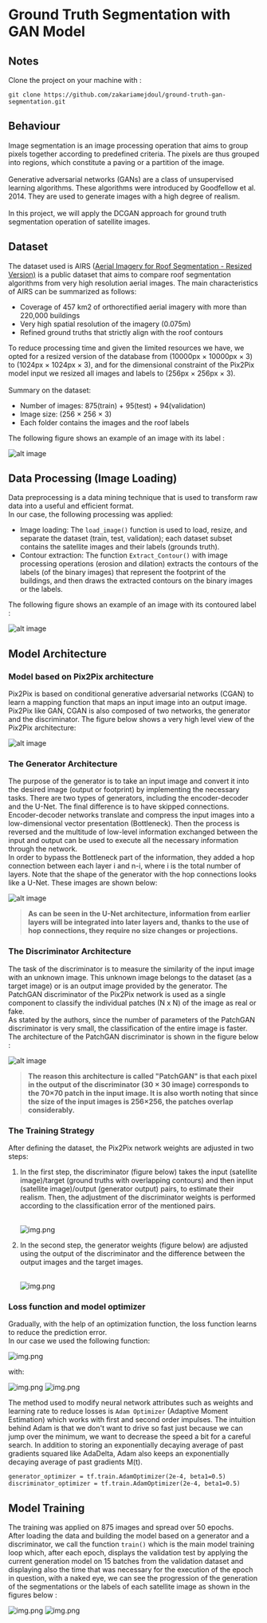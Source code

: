 # Ground Truth Segmentation with GAN Model

## Notes
Clone the project on your machine with :

```
git clone https://github.com/zakariamejdoul/ground-truth-gan-segmentation.git
```

## Behaviour

Image segmentation is an image processing operation that aims to group pixels together according to predefined criteria. The pixels are thus grouped into regions, which constitute a paving or a partition of the image.<br><br>
Generative adversarial networks (GANs) are a class of unsupervised learning algorithms. These algorithms were introduced by Goodfellow et al. 2014. They are used to generate images with a high degree of realism.
<br><br>In this project, we will apply the DCGAN approach for ground truth segmentation operation of satellite images.

## Dataset

The dataset used is AIRS ([Aerial Imagery for Roof Segmentation - Resized Version)](https://www.kaggle.com/atilol/resized-aerialimageryforroofsegmentation) is a public dataset that aims to compare roof segmentation algorithms from very high resolution aerial images. 
The main characteristics of AIRS can be summarized as follows:
* Coverage of 457 km2 of orthorectified aerial imagery with more than 220,000 buildings
* Very high spatial resolution of the imagery (0.075m)
* Refined ground truths that strictly align with the roof contours

To reduce processing time and given the limited resources we have, we opted for a resized version of the database from (10000px × 10000px × 3) to (1024px × 1024px × 3), and for the dimensional constraint of the Pix2Pix model input we resized all images and labels to (256px × 256px × 3). 
<br><br>Summary on the dataset: 
* Number of images: 875(train) + 95(test) + 94(validation)
* Image size: (256 × 256 × 3)
* Each folder contains the images and the roof labels

The following figure shows an example of an image with its label :

![alt image](static/image_label.PNG)

## Data Processing (Image Loading)

Data preprocessing is a data mining technique that is used to transform raw data into a useful and efficient format.
<br>In our case, the following processing was applied:
* Image loading: The `load_image()` function is used to load, resize, and separate the dataset (train, test, validation); each dataset subset contains the satellite images and their labels (grounds truth).
* Contour extraction: The function `Extract_Contour()` with image processing operations (erosion and dilation) extracts the contours of the labels (of the binary images) that represent the footprint of the buildings, and then draws the extracted contours on the binary images or the labels.

The following figure shows an example of an image with its contoured label :

![alt image](static/image_label_contour.png)

## Model Architecture

### Model based on Pix2Pix architecture

Pix2Pix is based on conditional generative adversarial networks (CGAN) to learn a mapping function that maps an input image into an output image. <br>Pix2Pix like GAN, CGAN is also composed of two networks, the generator and the discriminator. The figure below shows a very high level view of the Pix2Pix architecture:

![alt image](static/pix2pix.png)

### The Generator Architecture

The purpose of the generator is to take an input image and convert it into the desired image (output or footprint) by implementing the necessary tasks. There are two types of generators, including the encoder-decoder and the U-Net. The final difference is to have skipped connections.
<br>Encoder-decoder networks translate and compress the input images into a low-dimensional vector presentation (Bottleneck). Then the process is reversed and the multitude of low-level information exchanged between the input and output can be used to execute all the necessary information through the network.<br>In order to bypass the Bottleneck part of the information, they added a hop connection between each layer i and n-i, where i is the total number of layers. Note that the shape of the generator with the hop connections looks like a U-Net. These images are shown below:

![alt image](static/encoder_decoder.png)

>**As can be seen in the U-Net architecture, information from earlier layers will be integrated into later layers and, thanks to the use of hop connections, they require no size changes or projections.**

### The Discriminator Architecture

The task of the discriminator is to measure the similarity of the input image with an unknown image. This unknown image belongs to the dataset (as a target image) or is an output image provided by the generator. The PatchGAN discriminator of the Pix2Pix network is used as a single component to classify the individual patches (N x N) of the image as real or fake. 
<br>As stated by the authors, since the number of parameters of the PatchGAN discriminator is very small, the classification of the entire image is faster. The architecture of the PatchGAN discriminator is shown in the figure below :

![alt image](static/discriminator_arch.png)

>**The reason this architecture is called "PatchGAN" is that each pixel in the output of the discriminator (30 × 30 image) corresponds to the 70×70 patch in the input image. It is also worth noting that since the size of the input images is 256×256, the patches overlap considerably.**

### The Training Strategy

After defining the dataset, the Pix2Pix network weights are adjusted in two steps:

1. In the first step, the discriminator (figure below) takes the input (satellite image)/target (ground truths with overlapping contours) and then input (satellite image)/output (generator output) pairs, to estimate their realism. Then, the adjustment of the discriminator weights is performed according to the classification error of the mentioned pairs.<br><br>
    
    ![img.png](static/step_1.png)
2. In the second step, the generator weights (figure below) are adjusted using the output of the discriminator and the difference between the output images and the target images.<br><br>

    ![img.png](static/step_2.png)

### Loss function and model optimizer

Gradually, with the help of an optimization function, the loss function learns to reduce the prediction error.
<br>In our case we used the following function:

![img.png](static/G_loss.png)

with:

![img.png](static/lc_gan.png)
![img.png](static/l1_loss.png)

The method used to modify neural network attributes such as weights and learning rate to reduce losses is `Adam Optimizer` (Adaptive Moment Estimation) which works with first and second order impulses. The intuition behind Adam is that we don't want to drive so fast just because we can jump over the minimum, we want to decrease the speed a bit for a careful search. In addition to storing an exponentially decaying average of past gradients squared like AdaDelta, Adam also keeps an exponentially decaying average of past gradients M(t).

```
generator_optimizer = tf.train.AdamOptimizer(2e-4, beta1=0.5)
discriminator_optimizer = tf.train.AdamOptimizer(2e-4, beta1=0.5)
```
## Model Training

The training was applied on 875 images and spread over 50 epochs.
<br>After loading the data and building the model based on a generator and a discriminator, we call the function `train()` which is the main model training loop which, after each epoch, displays the validation test by applying the current generation model on 15 batches from the validation dataset and displaying also the time that was necessary for the execution of the epoch in question, with a naked eye, we can see the progression of the generation of the segmentations or the labels of each satellite image as shown in the figures below :

![img.png](static/epoch_results.png)
![img.png](static/time_taken.png)











